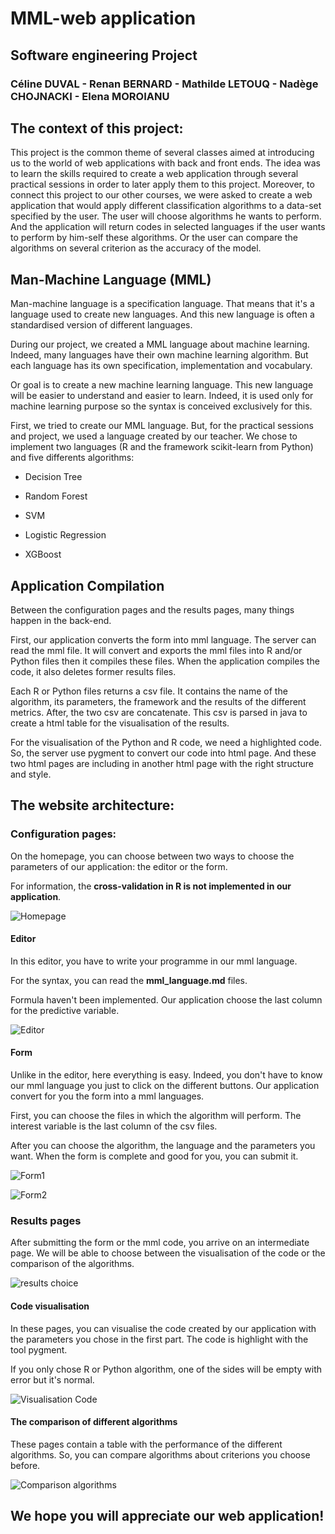 # MML-web application  

## Software engineering Project 

### Céline DUVAL - Renan BERNARD - Mathilde LETOUQ - Nadège CHOJNACKI - Elena MOROIANU 


## The context of this project:  

This project is the common theme of several classes aimed at introducing us to the world of web applications with back and front ends. The idea was to learn the skills required to create a web application through several practical sessions in order to later apply them to this project. Moreover, to connect this project to our other courses, we were asked to create a web application that would apply different classification algorithms to a data-set specified by the user. The user will choose algorithms he wants to perform. And the application will return codes in selected languages if the user wants to perform by him-self these algorithms. Or the user can compare the algorithms on several criterion as the accuracy of the model. 
 

## Man-Machine Language (MML) 

Man-machine language is a specification language. That means that it's a language used to create new languages. And this new language is often a standardised version of different languages.   

During our project, we created a MML language about machine learning. Indeed, many languages have their own machine learning algorithm. But each language has its own specification, implementation and vocabulary.  
 
Or goal is to create a new machine learning language. This new language will be easier to understand and easier to learn. Indeed, it is used only for machine learning purpose so the syntax is conceived exclusively for this.  

First, we tried to create our MML language. But, for the practical sessions and project, we used a language created by our teacher. We chose to implement two languages (R and the framework scikit-learn from Python) and five differents algorithms:  

* Decision Tree 

* Random Forest 

* SVM 

* Logistic Regression 

* XGBoost 

## Application Compilation

Between the configuration pages and the results pages, many things happen in the back-end. 

First, our application converts the form into mml language. The server can read the mml file. It will convert and exports the mml files into R and/or Python files then it compiles these files. When the application compiles the code, it also deletes former results files. 

Each R or Python files returns a csv file. It contains the name of the algorithm, its parameters, the framework and the results of the different metrics. After, the two csv are concatenate. This csv is parsed in java to create a html table for the visualisation of the results. 

For the visualisation of the Python and R code, we need a highlighted code. So, the server use pygment to convert our code into html page. And these two html pages are including in another html page with the right structure and style. 

## The website architecture:  
 
### Configuration pages:  

On the homepage, you can choose between two ways to choose the parameters of our application: the editor or the form. 

For information, the **cross-validation in R is not implemented in our application**. 

![Homepage](Screencast/homepage.png)
 
#### Editor  

In this editor, you have to write your programme in our mml language. 

For the syntax, you can read the **mml_language.md** files. 

Formula haven't been implemented. Our application choose the last column for the predictive variable.

![Editor](Screencast/editor.png)


#### Form 

Unlike in the editor, here everything is easy. Indeed, you don't have to know our mml language you just to click on the different buttons. Our application convert for you the form into a mml languages.

First, you can choose the files in which the algorithm will perform. The interest variable is the last column of the csv files. 

After you can choose the algorithm, the language and the parameters you want. When the form is complete and good for you, you can submit it. 

![Form1](Screencast/form1.png)

![Form2](Screencast/form2.png)

### Results pages 

After submitting the form or the mml code, you arrive on an intermediate page. We will be able to choose between the visualisation of the code or the comparison of the algorithms.  


![results choice](Screencast/resultschoice.png)

#### Code visualisation

In these pages, you can visualise the code created by our application with the parameters you chose in the first part. The code is highlight with the tool pygment. 

If you only chose R or Python algorithm, one of the sides will be empty with error but it's normal. 

![Visualisation Code](Screencast/codevisu.png)

#### The comparison of different algorithms

These pages contain a table with the performance of the different algorithms. So, you can compare algorithms about criterions you choose before.

![Comparison algorithms](Screencast/results.png)

## **We hope you will appreciate our web application!**
